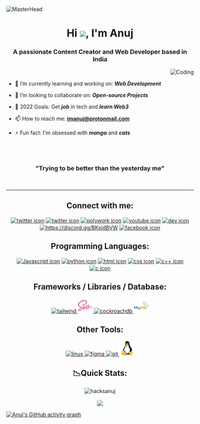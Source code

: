 ![MasterHead](https://qph.fs.quoracdn.net/main-qimg-fa7b4bdc3b2f73e749e5c2c646d4ae13)

<h1 align="center">Hi <img src="https://raw.githubusercontent.com/MartinHeinz/MartinHeinz/master/wave.gif" width="30px">, I'm Anuj</h1>
<h3 align="center">A passionate <strong>Content Creator</strong> and <strong>Web Developer</strong> based in India</h3>
<img align="right" alt="Coding" height="250" src="https://c.tenor.com/tHGomflMSuIAAAAd/cat-computer.gif">


<!--

<img align="right" alt="Coding" width="400" src="https://camo.githubusercontent.com/5ddf73ad3a205111cf8c686f687fc216c2946a75005718c8da5b837ad9de78c9/68747470733a2f2f7468756d62732e6766796361742e636f6d2f4576696c4e657874446576696c666973682d736d616c6c2e676966">

-->

<br />


- 🌱 I’m currently learning and working on: ***Web Development***

- 👯 I’m looking to collaborate on: ***Open-source Projects***

- 🥅 2022 Goals: Get ***job*** in tech and ***learn Web3***

- 📫 How to reach me: **imanuj@protonmail.com**

- ⚡ Fun fact: I'm obsessed with ***manga*** and ***cats***

<br />
<br />

<h3 align="center"><strong>"Trying to be better than the yesterday me"</strong></h3>
<br />

---

<h2 align="center"><strong>Connect with me:</strong></h2>
<p align="center">
<a href="https://twitter.com/hackanuj" target="blank"><img align="center" src="https://img.icons8.com/stickers/100/000000/twitter.png" alt="twitter icon" height="40" width="40" /></a>
<a href="https://www.linkedin.com/in/hackanuj/" target="blank"><img align="center" src="https://img.icons8.com/stickers/100/000000/linkedin.png" alt="twitter icon" height="40" width="40" /></a>
<a href="https://www.polywork.com/hackanuj" target="blank"><img align="center" src="https://res.cloudinary.com/exom/image/upload/v1645256228/icons/polywork-removebg-preview_tttifn.png" alt ="polywork icon" height="35" width="33" /></a>
<a href="https://www.youtube.com/channel/UCVz9w1lgG82yg-NwVxWCQlg" target="blank"><img align="center" src="https://img.icons8.com/stickers/100/000000/youtube-squared.png" alt="youtube icon" height="40" width="40" /></a>
<a href="https://www.youtube.com/channel/UCVz9w1lgG82yg-NwVxWCQlg" target="blank"><img align="center" src="https://d2fltix0v2e0sb.cloudfront.net/dev-rainbow.png" alt="dev icon" height="32" width="32" /></a>
<a href="https://discord.gg/https://discord.gg/BKsjdBVW" target="blank"><img align="center" src="https://raw.githubusercontent.com/rahuldkjain/github-profile-readme-generator/master/src/images/icons/Social/discord.svg" alt="https://discord.gg/BKsjdBVW" height="60" width="40" /></a>
<a href="https://www.imanuj.us" target="blank"><img align="center" src="https://img.icons8.com/stickers/100/000000/facebook.png" alt="facebook icon" height="40" width="40" /></a>
</p>

<h2 align="center"><strong>Programming Languages:</strong></h2>
<p align="center">
<a href="https://www.javascript.com/" target="blank"><img align="center" src="https://img.icons8.com/color/50/000000/javascript--v1.png" alt="Javascript icon" height="45" width="45" /></a>
<a href="https://www.python.org/" target="blank"><img align="center" src="https://img.icons8.com/dusk/50/000000/python.png" alt="python icon" height="40" width="40" /></a>
<a href="https://html.com/" target="blank"><img align="center" src="https://img.icons8.com/color/50/000000/html-5--v1.png" alt="html icon" height="43" width="42" /></a>
<a href="https://www.w3.org/Style/CSS/Overview.en.html" target="blank"><img align="center" src="https://img.icons8.com/color/50/000000/css3.png" alt="css icon" height="43" width="42" /></a>
<a href="https://isocpp.org/" target="blank"><img align="center" src="https://img.icons8.com/color/50/000000/c-plus-plus-logo.png" alt="c++ icon" height="42" width="42" /></a>
<a href="https://www.w3.org/Style/CSS/Overview.en.html" target="blank" rel="noreferrer"><img align="center" src="https://img.icons8.com/color/50/000000/c-programming.png" alt="c icon" height="42" width="42" /></a>
</p>

<h2 align="center"><strong>Frameworks / Libraries / Database:</strong></h2>
<p align="center">
<a href="https://tailwindcss.com/" target="_blank" rel="noreferrer"> <img src="https://www.vectorlogo.zone/logos/tailwindcss/tailwindcss-icon.svg" alt="tailwind" width="40" height="40"/> </a>
<a href="https://sass-lang.com" target="_blank" rel="noreferrer"> <img src="https://raw.githubusercontent.com/devicons/devicon/master/icons/sass/sass-original.svg" alt="sass" width="40" height="40"/> </a>
<a href="https://www.cockroachlabs.com/product/cockroachdb/" target="_blank" rel="noreferrer"> <img src="https://cdn.worldvectorlogo.com/logos/cockroachdb.svg" alt="cockroachdb" width="40" height="40"/> </a> 
<a href="https://www.mysql.com/" target="_blank" rel="noreferrer"> <img src="https://raw.githubusercontent.com/devicons/devicon/master/icons/mysql/mysql-original-wordmark.svg" alt="mysql" width="40" height="40"/> </a>
</p>

<h2 align="center"><strong>Other Tools:</strong></h2>
<p align="center">
<a href="https://code.visualstudio.com/" target="_blank" rel="noreferrer"> <img src="https://img.icons8.com/nolan/96/visual-studio.png" alt="linux" width="40" height="40"/> </a> 
<a href="https://www.figma.com/" target="_blank" rel="noreferrer"> <img src="https://www.vectorlogo.zone/logos/figma/figma-icon.svg" alt="figma" width="40" height="40"/> </a> 
<a href="https://git-scm.com/" target="_blank" rel="noreferrer"> <img src="https://www.vectorlogo.zone/logos/git-scm/git-scm-icon.svg" alt="git" width="40" height="40"/> </a> 
<a href="https://www.linux.org/" target="_blank" rel="noreferrer"> <img src="https://raw.githubusercontent.com/devicons/devicon/master/icons/linux/linux-original.svg" alt="linux" width="40" height="40"/> </a> 
</p>


<h2 align="center">📉<strong>Quick Stats:</strong></h2>

<p align="center"><img align="center" src="https://github-readme-streak-stats.herokuapp.com/?user=hacksanuj&theme=jolly" alt="hacksanuj" /></p>
<p align="center"><a href="https://github.com/hacksanuj/hacksanuj">
  <img align="center" src="https://github-readme-stats.vercel.app/api?username=hacksanuj&theme="jolly" />
</p>
                                                                                                      
<!-- <p align="center">
<a href="https://github.com/hacksanuj/hacksanuj">
  <img align="center" src="https://github-readme-stats.vercel.app/api/top-langs/?username=hacksanuj&hide=java,html,tex&bg_color=30,e96443,904e95&title_color=fff&text_color=fff&langs_count=3" alt="stats"/>
</a> 
<a href="https://github.com/hacksanuj/hacksanuj">
  <img align="center" src="https://github-readme-stats.vercel.app/api?username=hacksanuj&bg_color=30,e96443,904e95&title_color=fff&text_color=fff" alt="Stats" />
  </a></p> -->
  
  [![Anuj's GitHub activity graph](https://activity-graph.herokuapp.com/graph?username=hacksanuj&&theme=default)](https://github.com/hacksanuj)
